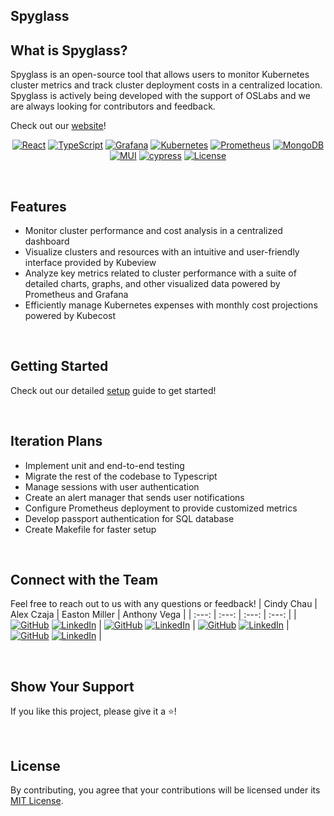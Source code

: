 ## Spyglass

## What is Spyglass?

Spyglass is an open-source tool that allows users to monitor Kubernetes cluster metrics and track cluster deployment costs in a centralized location.
Spyglass is actively being developed with the support of OSLabs and we are always looking for contributors and feedback.

Check out our [website](https://spyglass-website.vercel.app/)!
<br/>

<div align="center">
<!-- https://ileriayo.github.io/markdown-badges/#markdown-badges -->

[![React](https://img.shields.io/badge/react-%2320232a.svg?style=for-the-badge&logo=react&logoColor=%2361DAFB)](https://reactjs.org/)
[![TypeScript](https://img.shields.io/badge/typescript-%23007ACC.svg?style=for-the-badge&logo=typescript&logoColor=white)](https://www.typescriptlang.org/)
[![Grafana](https://img.shields.io/badge/grafana-%23F46800.svg?style=for-the-badge&logo=grafana&logoColor=white)](https://grafana.com/)
[![Kubernetes](https://img.shields.io/badge/kubernetes-%23326ce5.svg?style=for-the-badge&logo=kubernetes&logoColor=white)](https://kubernetes.io/)
[![Prometheus](https://img.shields.io/badge/Prometheus-E6522C?style=for-the-badge&logo=Prometheus&logoColor=white)](https://prometheus.io/)
[![MongoDB](https://img.shields.io/badge/MongoDB-%234ea94b.svg?style=for-the-badge&logo=mongodb&logoColor=white)](https://www.mongodb.com/)
[![MUI](https://img.shields.io/badge/MUI-%230081CB.svg?style=for-the-badge&logo=mui&logoColor=white)](https://mui.com/)
[![cypress](https://img.shields.io/badge/-cypress-%23E5E5E5?style=for-the-badge&logo=cypress&logoColor=058a5e)](https://www.cypress.io/)
[![License](https://img.shields.io/github/license/Ileriayo/markdown-badges?style=for-the-badge)](public/LICENSE)

</div>

<br/>

## Features

- Monitor cluster performance and cost analysis in a centralized dashboard
- Visualize clusters and resources with an intuitive and user-friendly interface provided by Kubeview
- Analyze key metrics related to cluster performance with a suite of detailed charts, graphs, and other visualized data powered by Prometheus and Grafana
- Efficiently manage Kubernetes expenses with monthly cost projections powered by Kubecost

<br/>

## Getting Started

Check out our detailed [setup](/SETUP.md) guide to get started!

<br/>

## Iteration Plans

- Implement unit and end-to-end testing
- Migrate the rest of the codebase to Typescript
- Manage sessions with user authentication
- Create an alert manager that sends user notifications
- Configure Prometheus deployment to provide customized metrics
- Develop passport authentication for SQL database
- Create Makefile for faster setup
<br/>

## Connect with the Team

Feel free to reach out to us with any questions or feedback!
| Cindy Chau | Alex Czaja | Easton Miller | Anthony Vega |
| :---: | :---: | :---: | :---: |
| [![GitHub](https://skillicons.dev/icons?i=github)](https://github.com/cindychau1) [![LinkedIn](https://skillicons.dev/icons?i=linkedin)](https://www.linkedin.com/in/cindychau11/) | [![GitHub](https://skillicons.dev/icons?i=github)](https://github.com/aczaja85) [![LinkedIn](https://skillicons.dev/icons?i=linkedin)](https://www.linkedin.com/in/alex-czaja/) | [![GitHub](https://skillicons.dev/icons?i=github)](https://github.com/jEastonMiller) [![LinkedIn](https://skillicons.dev/icons?i=linkedin)](https://www.linkedin.com/in/j-easton-miller/) | [![GitHub](https://skillicons.dev/icons?i=github)](https://github.com/anthonyrvega) [![LinkedIn](https://skillicons.dev/icons?i=linkedin)](https://www.linkedin.com/in/anthony-r-vega/) |

<br/>

## Show Your Support

If you like this project, please give it a ⭐️!

<br/>

## License

By contributing, you agree that your contributions will be licensed under its [MIT License](/LICENSE).
